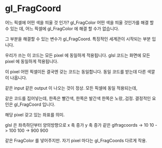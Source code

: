 <h1>gl_FragCoord</h1>

어느 픽셀에 어떤 색을 띄울 것 인가?
gl_FragColor 어떤 색을 띄울 것인가를 해결 할 수 있는 데,
어느 픽셀에 gl_FragColor 에 해결 할 수가 없습니다.

그 부분을 해결할 수 있는 변수가 gl_FragCoord.
특징적인 세계관이 시작되는 부분 입니다.

우리가 쓰는 이 코드는 모든 pixel 에 동일하게 적용됩니다.
glsl 코드는 화면에 모든 pixel 에 동일하게 적용됩니다.

이 pixel 어떤 픽셀이든 결국엔 갖는 코드는 동일합니다.
동일 코드를 받는데 다른 색깔이 나옵니다.

같은 input 같은 output 이 나오는 것이 정상.
모든 픽셀에 동일 적용되는데,

같은 코드를 집어넣는데, 한족은 빨간색, 한쪽은 발간색 한쪽은 노랑,.검정.
결정적인 요인은 gl_FragCoord 입니다.

해당 pixel 갖고 있는 좌표를 의미.

glsl 은 좌측하단부터 양의방향으로 x 축 증가 y 축 증가 
같은 glfragcoords -> 10 10 -> 100 100 -> 900 900 

같은 FragColor 를 넣어주지만. 
자기 pixel 마다는 gl_FragCoords 다르게 작용.

